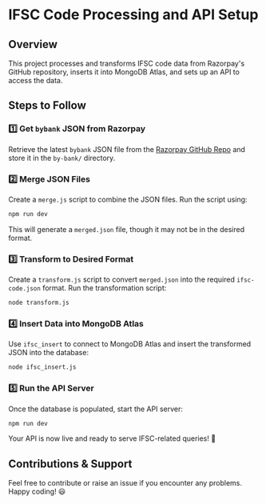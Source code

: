 # IFSC Code Processing and API Setup

## Overview
This project processes and transforms IFSC code data from Razorpay's GitHub repository, inserts it into MongoDB Atlas, and sets up an API to access the data.

## Steps to Follow

### 1️⃣ Get `bybank` JSON from Razorpay
Retrieve the latest `bybank` JSON file from the [Razorpay GitHub Repo](https://github.com/razorpay/ifsc) and store it in the `by-bank/` directory.

### 2️⃣ Merge JSON Files
Create a `merge.js` script to combine the JSON files. Run the script using:

```sh
npm run dev
```

This will generate a `merged.json` file, though it may not be in the desired format.

### 3️⃣ Transform to Desired Format
Create a `transform.js` script to convert `merged.json` into the required `ifsc-code.json` format.
Run the transformation script:

```sh
node transform.js
```

### 4️⃣ Insert Data into MongoDB Atlas
Use `ifsc_insert` to connect to MongoDB Atlas and insert the transformed JSON into the database:

```sh
node ifsc_insert.js
```

### 5️⃣ Run the API Server
Once the database is populated, start the API server:

```sh
npm run dev
```

Your API is now live and ready to serve IFSC-related queries! 🚀

## Contributions & Support
Feel free to contribute or raise an issue if you encounter any problems. Happy coding! 😃
